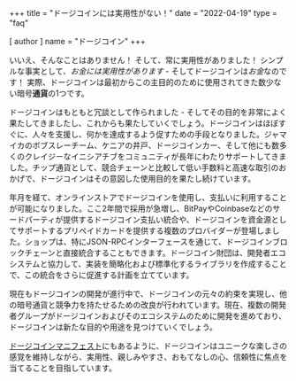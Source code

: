 +++
title = "ドージコインには実用性がない！"
date = "2022-04-19"
type = "faq"

[ author ]
  name = "ドージコイン"
+++

いいえ、そんなことはありません！ そして、常に実用性がありました！ シンプルな事実として、*お金には実用性があります* - そしてドージコインは*お金*なのです！ 実際、ドージコインは最初からこの主目的のために使用されてきた数少ない暗号**通貨**の1つです。

ドージコインはもともと冗談として作られました - そしてその目的を非常によく果たしてきましたし、これからも果たしていくでしょう。ドージコインはほぼすぐに、人々を支援し、何かを達成するよう促すための手段となりました。ジャマイカのボブスレーチーム、ケニアの井戸、ドージコインカー、そして他にも数多くのクレイジーなイニシアチブをコミュニティが長年にわたりサポートしてきました。チップ通貨として、競合チェーンと比較して低い手数料と高速な取引のおかげで、ドージコインはその意図した使用目的を果たし続けています。

年月を経て、オンラインストアでドージコインを使用し、支払いに利用することが可能になりました。ここ2年間で採用が急増し、BitPayやCoinbaseなどのサードパーティが提供するドージコイン支払い統合や、ドージコインを資金源としてサポートするプリペイドカードを提供する複数のプロバイダーが登場しました。ショップは、特にJSON-RPCインターフェースを通じて、ドージコインブロックチェーンと直接統合することもできます。ドージコイン財団は、開発者エコシステムと協力して、実装を簡略化および標準化するライブラリを作成することで、この統合をさらに促進する計画を立てています。

現在もドージコインの開発が進行中で、ドージコインの元々の約束を実現し、他の暗号通貨と競争力を持たせるための改良が行われています。現在、複数の開発者グループがドージコインおよびそのエコシステムのために開発を進めており、ドージコインは新たな目的や用途を見つけていくでしょう。

[ドージコインマニフェスト](https://foundation.dogecoin.com/manifesto/)にもあるように、ドージコインはユニークな楽しさの感覚を維持しながら、実用性、親しみやすさ、おもてなしの心、信頼性に焦点を当てることを目指しています。